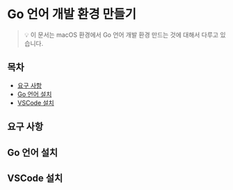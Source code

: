 # Go 언어 개발 환경 만들기

> 💡 이 문서는 macOS 환경에서 Go 언어 개발 환경 만드는 것에 대해서 다루고 있습니다.

## 목차

* [요구 사항](#요구-사항)
* [Go 언어 설치](#go-언어-설치)
* [VSCode 설치](#vscode-설치)

## 요구 사항

## Go 언어 설치

## VSCode 설치